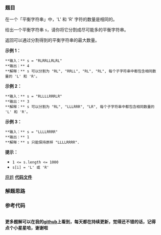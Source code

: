 ### 题目
在一个「平衡字符串」中，'L' 和 'R' 字符的数量是相同的。

给出一个平衡字符串 `s`，请你将它分割成尽可能多的平衡字符串。

返回可以通过分割得到的平衡字符串的最大数量。



**示例 1：**

    
    
    **输入：** s = "RLRRLLRLRL"
    **输出：** 4
    **解释：** s 可以分割为 "RL", "RRLL", "RL", "RL", 每个子字符串中都包含相同数量的 'L' 和 'R'。
    

**示例 2：**

    
    
    **输入：** s = "RLLLLRRRLR"
    **输出：** 3
    **解释：** s 可以分割为 "RL", "LLLRRR", "LR", 每个子字符串中都包含相同数量的 'L' 和 'R'。
    

**示例 3：**

    
    
    **输入：** s = "LLLLRRRR"
    **输出：** 1
    **解释：** s 只能保持原样 "LLLLRRRR".
    



**提示：**

  * `1 <= s.length <= 1000`
  * `s[i] = 'L' 或 'R'`

[原题](https://leetcode-cn.com/problems/split-a-string-in-balanced-strings/)    **[代码文件]()**


### 解题思路




### 参考代码

```go


```




**更多题解可以在我的[github](https://github.com/LZH139/leetcode_Go)上看到，每天都在持续更新，觉得还不错的话，记得点个小星星哈，谢谢啦**

